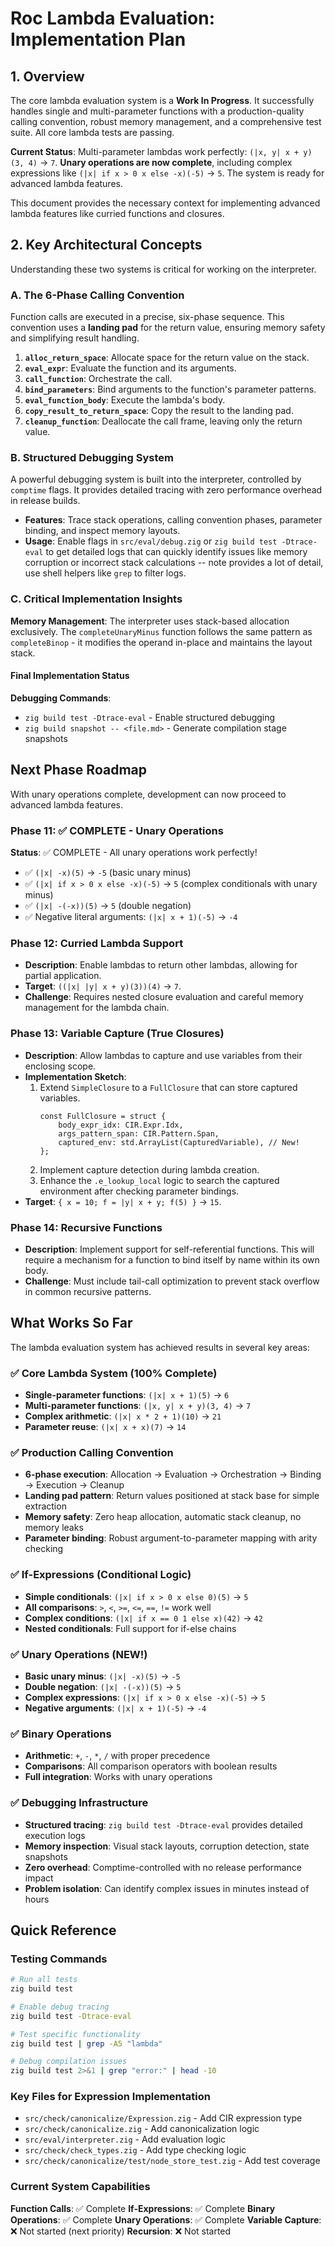 # Roc Lambda Evaluation: Implementation Plan

## 1. Overview

The core lambda evaluation system is a **Work In Progress**. It successfully handles single and multi-parameter functions with a production-quality calling convention, robust memory management, and a comprehensive test suite. All core lambda tests are passing.

**Current Status**: Multi-parameter lambdas work perfectly: `(|x, y| x + y)(3, 4)` → `7`. **Unary operations are now complete**, including complex expressions like `(|x| if x > 0 x else -x)(-5)` → `5`. The system is ready for advanced lambda features.

This document provides the necessary context for implementing advanced lambda features like curried functions and closures.

## 2. Key Architectural Concepts

Understanding these two systems is critical for working on the interpreter.

### A. The 6-Phase Calling Convention

Function calls are executed in a precise, six-phase sequence. This convention uses a **landing pad** for the return value, ensuring memory safety and simplifying result handling.

1.  **`alloc_return_space`**: Allocate space for the return value on the stack.
2.  **`eval_expr`**: Evaluate the function and its arguments.
3.  **`call_function`**: Orchestrate the call.
4.  **`bind_parameters`**: Bind arguments to the function's parameter patterns.
5.  **`eval_function_body`**: Execute the lambda's body.
6.  **`copy_result_to_return_space`**: Copy the result to the landing pad.
7.  **`cleanup_function`**: Deallocate the call frame, leaving only the return value.

### B. Structured Debugging System

A powerful debugging system is built into the interpreter, controlled by `comptime` flags. It provides detailed tracing with zero performance overhead in release builds.

-   **Features**: Trace stack operations, calling convention phases, parameter binding, and inspect memory layouts.
-   **Usage**: Enable flags in `src/eval/debug.zig` or `zig build test -Dtrace-eval` to get detailed logs that can quickly identify issues like memory corruption or incorrect stack calculations -- note provides a lot of detail, use shell helpers like `grep` to filter logs.

### C. Critical Implementation Insights

**Memory Management**: The interpreter uses stack-based allocation exclusively. The `completeUnaryMinus` function follows the same pattern as `completeBinop` - it modifies the operand in-place and maintains the layout stack.

#### Final Implementation Status

**Debugging Commands**:
- `zig build test -Dtrace-eval` - Enable structured debugging
- `zig build snapshot -- <file.md>` - Generate compilation stage snapshots

## Next Phase Roadmap

With unary operations complete, development can now proceed to advanced lambda features.

### Phase 11: ✅ COMPLETE - Unary Operations

**Status**: ✅ COMPLETE - All unary operations work perfectly!
- ✅ `(|x| -x)(5)` → `-5` (basic unary minus)
- ✅ `(|x| if x > 0 x else -x)(-5)` → `5` (complex conditionals with unary minus)
- ✅ `(|x| -(-x))(5)` → `5` (double negation)
- ✅ Negative literal arguments: `(|x| x + 1)(-5)` → `-4`

### Phase 12: Curried Lambda Support

-   **Description**: Enable lambdas to return other lambdas, allowing for partial application.
-   **Target**: `((|x| |y| x + y)(3))(4)` → `7`.
-   **Challenge**: Requires nested closure evaluation and careful memory management for the lambda chain.

### Phase 13: Variable Capture (True Closures)

-   **Description**: Allow lambdas to capture and use variables from their enclosing scope.
-   **Implementation Sketch**:
    1.  Extend `SimpleClosure` to a `FullClosure` that can store captured variables.
        ```zig
        const FullClosure = struct {
            body_expr_idx: CIR.Expr.Idx,
            args_pattern_span: CIR.Pattern.Span,
            captured_env: std.ArrayList(CapturedVariable), // New!
        };
        ```
    2.  Implement capture detection during lambda creation.
    3.  Enhance the `.e_lookup_local` logic to search the captured environment after checking parameter bindings.
-   **Target**: `{ x = 10; f = |y| x + y; f(5) }` → `15`.

### Phase 14: Recursive Functions

-   **Description**: Implement support for self-referential functions. This will require a mechanism for a function to bind itself by name within its own body.
-   **Challenge**: Must include tail-call optimization to prevent stack overflow in common recursive patterns.

## What Works So Far

The lambda evaluation system has achieved results in several key areas:

### ✅ Core Lambda System (100% Complete)
- **Single-parameter functions**: `(|x| x + 1)(5)` → `6`
- **Multi-parameter functions**: `(|x, y| x + y)(3, 4)` → `7`
- **Complex arithmetic**: `(|x| x * 2 + 1)(10)` → `21`
- **Parameter reuse**: `(|x| x + x)(7)` → `14`

### ✅ Production Calling Convention
- **6-phase execution**: Allocation → Evaluation → Orchestration → Binding → Execution → Cleanup
- **Landing pad pattern**: Return values positioned at stack base for simple extraction
- **Memory safety**: Zero heap allocation, automatic stack cleanup, no memory leaks
- **Parameter binding**: Robust argument-to-parameter mapping with arity checking

### ✅ If-Expressions (Conditional Logic)
- **Simple conditionals**: `(|x| if x > 0 x else 0)(5)` → `5`
- **All comparisons**: `>`, `<`, `>=`, `<=`, `==`, `!=` work well
- **Complex conditions**: `(|x| if x == 0 1 else x)(42)` → `42`
- **Nested conditionals**: Full support for if-else chains

### ✅ Unary Operations (NEW!)
- **Basic unary minus**: `(|x| -x)(5)` → `-5`
- **Double negation**: `(|x| -(-x))(5)` → `5`
- **Complex expressions**: `(|x| if x > 0 x else -x)(-5)` → `5`
- **Negative arguments**: `(|x| x + 1)(-5)` → `-4`

### ✅ Binary Operations
- **Arithmetic**: `+`, `-`, `*`, `/` with proper precedence
- **Comparisons**: All comparison operators with boolean results
- **Full integration**: Works with unary operations

### ✅ Debugging Infrastructure
- **Structured tracing**: `zig build test -Dtrace-eval` provides detailed execution logs
- **Memory inspection**: Visual stack layouts, corruption detection, state snapshots
- **Zero overhead**: Comptime-controlled with no release performance impact
- **Problem isolation**: Can identify complex issues in minutes instead of hours

## Quick Reference

### Testing Commands
```bash
# Run all tests
zig build test

# Enable debug tracing
zig build test -Dtrace-eval

# Test specific functionality
zig build test | grep -A5 "lambda"

# Debug compilation issues
zig build test 2>&1 | grep "error:" | head -10
```

### Key Files for Expression Implementation
- `src/check/canonicalize/Expression.zig` - Add CIR expression type
- `src/check/canonicalize.zig` - Add canonicalization logic
- `src/eval/interpreter.zig` - Add evaluation logic
- `src/check/check_types.zig` - Add type checking logic
- `src/check/canonicalize/test/node_store_test.zig` - Add test coverage

### Current System Capabilities
**Function Calls**: ✅ Complete
**If-Expressions**: ✅ Complete
**Binary Operations**: ✅ Complete
**Unary Operations**: ✅ Complete
**Variable Capture**: ❌ Not started (next priority)
**Recursion**: ❌ Not started
